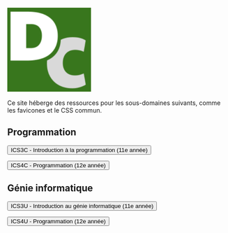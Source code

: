 <div class="code-compare">

<div markdown="1">

![David Crowley](./android-chrome-192x192.png)

</div>

<div markdown="1" style="align-self: center;">

Ce site héberge des ressources pour les sous-domaines suivants, comme les favicones et le CSS commun.

</div>

</div>

<div class="tile-box">

<div markdown="1">

## Programmation

<button onclick="window.location.href='./ICS3C'"> ICS3C - Introduction à la programmation (11e année) </button>

<button onclick="window.location.href='./ICS4C'"> ICS4C - Programmation (12e année) </button>

</div>

<div markdown="1">

## Génie informatique

<button onclick="window.location.href='./ICS3C'"> ICS3U - Introduction au génie informatique (11e année) </button>

<button onclick="window.location.href='./ICS4C'"> ICS4U - Programmation (12e année) </button>

</div>

</div>
